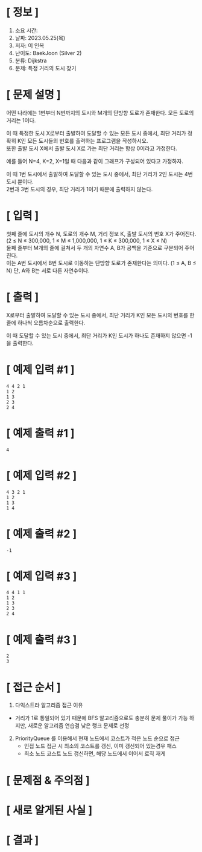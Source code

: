 # **[ 정보 ]**
1. 소요 시간: 
2. 날짜: 2023.05.25(목)
3. 저자: 이 인복
4. 난이도: BaekJoon (Silver 2)
5. 분류: Dijkstra
6. 문제: 특정 거리의 도시 찾기

# **[ 문제 설명 ]**
어떤 나라에는 1번부터 N번까지의 도시와 M개의 단방향 도로가 존재한다. 모든 도로의 거리는 1이다.

이 때 특정한 도시 X로부터 출발하여 도달할 수 있는 모든 도시 중에서, 최단 거리가 정확히 K인 모든 도시들의 번호를 출력하는 프로그램을 작성하시오.   
또한 출발 도시 X에서 출발 도시 X로 가는 최단 거리는 항상 0이라고 가정한다.

예를 들어 N=4, K=2, X=1일 때 다음과 같이 그래프가 구성되어 있다고 가정하자.

이 때 1번 도시에서 출발하여 도달할 수 있는 도시 중에서, 최단 거리가 2인 도시는 4번 도시 뿐이다.   
2번과 3번 도시의 경우, 최단 거리가 1이기 때문에 출력하지 않는다.

# **[ 입력 ]**
첫째 줄에 도시의 개수 N, 도로의 개수 M, 거리 정보 K, 출발 도시의 번호 X가 주어진다. (2 ≤ N ≤ 300,000, 1 ≤ M ≤ 1,000,000, 1 ≤ K ≤ 300,000, 1 ≤ X ≤ N)   
둘째 줄부터 M개의 줄에 걸쳐서 두 개의 자연수 A, B가 공백을 기준으로 구분되어 주어진다.   
이는 A번 도시에서 B번 도시로 이동하는 단방향 도로가 존재한다는 의미다. (1 ≤ A, B ≤ N) 단, A와 B는 서로 다른 자연수이다.

# **[ 출력 ]**
X로부터 출발하여 도달할 수 있는 도시 중에서, 최단 거리가 K인 모든 도시의 번호를 한 줄에 하나씩 오름차순으로 출력한다.

이 때 도달할 수 있는 도시 중에서, 최단 거리가 K인 도시가 하나도 존재하지 않으면 -1을 출력한다.

# **[ 예제 입력 #1 ]**
    4 4 2 1
    1 2
    1 3
    2 3
    2 4

# **[ 예제 출력 #1 ]**
    4

# **[ 예제 입력 #2 ]**
    4 3 2 1
    1 2
    1 3
    1 4

# **[ 예제 출력 #2 ]**
    -1 

# **[ 예제 입력 #3 ]**
    4 4 1 1
    1 2
    1 3
    2 3
    2 4

# **[ 예제 출력 #3 ]**
    2
    3

# **[ 접근 순서 ]**
1. 다익스트라 알고리즘 접근 이유
  - 거리가 1로 통일되어 있기 때문에 BFS 알고리즘으로도 충분히 문제 풀이가 가능 하지만, 새로운 알고리즘 연습겸 낮은 랭크 문제로 선정

2. PriorityQueue 를 이용해서 현재 노드에서 코스트가 적은 노드 순으로 접근
    - 인접 노드 접근 시 최소의 코스트를 갱신, 이미 갱신되어 있는경우 패스
    - 최소 노드 코스트 노드 갱신하면, 해당 노드에서 이어서 로직 재게

# **[ 문제점 & 주의점 ]**

# **[ 새로 알게된 사실 ]**

# **[ 결과 ]**
